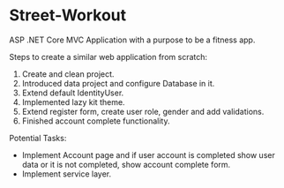 # Street-Workout

ASP .NET Core MVC Application with a purpose to be a fitness app.

Steps to create a similar web application from scratch:

1. Create and clean project.
2. Introduced data project and configure Database in it.
3. Extend default IdentityUser.
4. Implemented lazy kit theme.
5. Extend register form, create user role, gender and add validations.
6. Finished account complete functionality.

Potential Tasks:
- Implement Account page and if user account is completed show user data or it is not completed, show account complete form.
- Implement service layer.